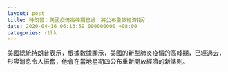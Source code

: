 ```yaml
---
layout: post
title: 特朗普：美國疫情高峰期已過　將公布重啟經濟指引
date: 2020-04-16 06:13:59.000000000 +08:00
categories: rthk
---
```


美國總統特朗普表示，根據數據顯示，美國的新型肺炎疫情的高峰期，已經過去，形容消息令人振奮，他會在當地星期四公布重新開放經濟的新準則。
